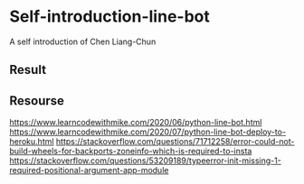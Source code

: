 # Self-introduction-line-bot

A self introduction of Chen Liang-Chun

## Result

## Resourse

https://www.learncodewithmike.com/2020/06/python-line-bot.html
https://www.learncodewithmike.com/2020/07/python-line-bot-deploy-to-heroku.html
https://stackoverflow.com/questions/71712258/error-could-not-build-wheels-for-backports-zoneinfo-which-is-required-to-insta
https://stackoverflow.com/questions/53209189/typeerror-init-missing-1-required-positional-argument-app-module
